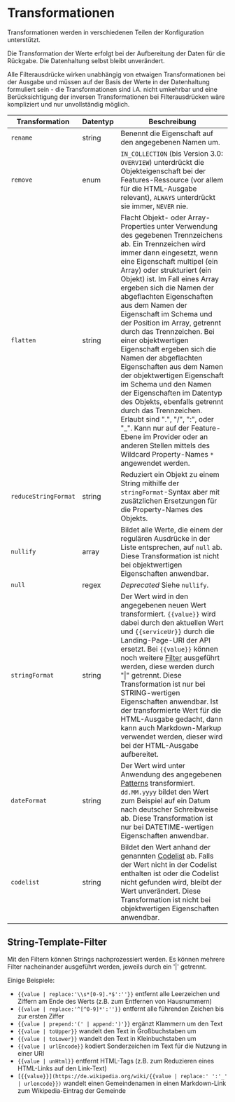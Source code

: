 <a name="transformations"></a>

# Transformationen

Transformationen werden in verschiedenen Teilen der Konfiguration unterstützt.

Die Transformation der Werte erfolgt bei der Aufbereitung der Daten für die Rückgabe. Die Datenhaltung selbst bleibt unverändert.

Alle Filterausdrücke wirken unabhängig von etwaigen Transformationen bei der Ausgabe und müssen auf der Basis der Werte in der Datenhaltung formuliert sein - die Transformationen sind i.A. nicht umkehrbar und eine Berücksichtigung der inversen Transformationen bei Filterausdrücken wäre kompliziert und nur unvollständig möglich. 

|Transformation |Datentyp |Beschreibung
| --- | --- | ---
|`rename` |string |Benennt die Eigenschaft auf den angegebenen Namen um.
|`remove` |enum |`IN_COLLECTION` (bis Version 3.0: `OVERVIEW`) unterdrückt die Objekteigenschaft bei der Features-Ressource (vor allem für die HTML-Ausgabe relevant), `ALWAYS` unterdrückt sie immer, `NEVER` nie.
|`flatten` |string |Flacht Objekt- oder Array-Properties unter Verwendung des gegebenen Trennzeichens ab. Ein Trennzeichen wird immer dann eingesetzt, wenn eine Eigenschaft multipel (ein Array) oder strukturiert (ein Objekt) ist. Im Fall eines Array ergeben sich die Namen der abgeflachten Eigenschaften aus dem Namen der Eigenschaft im Schema und der Position im Array, getrennt durch das Trennzeichen. Bei einer objektwertigen Eigenschaft ergeben sich die Namen der abgeflachten Eigenschaften aus dem Namen der objektwertigen Eigenschaft im Schema und den Namen der Eigenschaften im Datentyp des Objekts, ebenfalls getrennt durch das Trennzeichen. Erlaubt sind ".", "/", ":", oder "_". Kann nur auf der Feature-Ebene im Provider oder an anderen Stellen mittels des Wildcard Property-Names `*` angewendet werden.
|`reduceStringFormat` |string |Reduziert ein Objekt zu einem String mithilfe der `stringFormat`-Syntax aber mit zusätzlichen Ersetzungen für die Property-Names des Objekts.
|`nullify` |array |Bildet alle Werte, die einem der regulären Ausdrücke in der Liste entsprechen, auf `null` ab. Diese Transformation ist nicht bei objektwertigen Eigenschaften anwendbar.
|`null` |regex |*Deprecated* Siehe `nullify`.
|`stringFormat` |string |Der Wert wird in den angegebenen neuen Wert transformiert. `{{value}}` wird dabei durch den aktuellen Wert und `{{serviceUr}}` durch die Landing-Page-URI der API ersetzt. Bei `{{value}}` können noch weitere [Filter](#String-Template-Filter) ausgeführt werden, diese werden durch "\|" getrennt. Diese Transformation ist nur bei STRING-wertigen Eigenschaften anwendbar. Ist der transformierte Wert für die HTML-Ausgabe gedacht, dann kann auch Markdown-Markup verwendet werden, dieser wird bei der HTML-Ausgabe aufbereitet.
|`dateFormat` |string |Der Wert wird unter Anwendung des angegebenen [Patterns](https://docs.oracle.com/en/java/javase/11/docs/api/java.base/java/time/format/DateTimeFormatter.html#patterns) transformiert. `dd.MM.yyyy` bildet den Wert zum Beispiel auf ein Datum nach deutscher Schreibweise ab. Diese Transformation ist nur bei DATETIME-wertigen Eigenschaften anwendbar.
|`codelist`|string |Bildet den Wert anhand der genannten [Codelist](../../codelists/README.md) ab. Falls der Wert nicht in der Codelist enthalten ist oder die Codelist nicht gefunden wird, bleibt der Wert unverändert. Diese Transformation ist nicht bei objektwertigen Eigenschaften anwendbar.

## String-Template-Filter

Mit den Filtern können Strings nachprozessiert werden. Es können mehrere Filter nacheinander ausgeführt werden, jeweils durch ein '\|' getrennt. 

Einige Beispiele:

* `{{value | replace:'\\s*[0-9].*$':''}}` entfernt alle Leerzeichen und Ziffern am Ende des Werts (z.B. zum Entfernen von Hausnummern)
* `{{value | replace:'^[^0-9]*':''}}` entfernt alle führenden Zeichen bis zur ersten Ziffer
* `{{value | prepend:'(' | append:')'}}` ergänzt Klammern um den Text
* `{{value | toUpper}}` wandelt den Text in Großbuchstaben um
* `{{value | toLower}}` wandelt den Text in Kleinbuchstaben um
* `{{value | urlEncode}}` kodiert Sonderzeichen im Text für die Nutzung in einer URI
* `{{value | unHtml}}` entfernt HTML-Tags (z.B. zum Reduzieren eines HTML-Links auf den Link-Text)
* `[{{value}}](https://de.wikipedia.org/wiki/{{value | replace:' ':'_' | urlencode}})` wandelt einen Gemeindenamen in einen Markdown-Link zum Wikipedia-Eintrag der Gemeinde